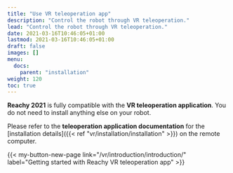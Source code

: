```yaml
---
title: "Use VR teleoperation app"
description: "Control the robot through VR teleoperation."
lead: "Control the robot through VR teleoperation."
date: 2021-03-16T10:46:05+01:00
lastmod: 2021-03-16T10:46:05+01:00
draft: false
images: []
menu:
  docs:
    parent: "installation"
weight: 120
toc: true
---
```


**Reachy 2021** is fully compatible with the **VR teleoperation application**. You do not need to install anything else on your robot. 

Please refer to the **teleoperation application documentation** for the [installation details]({{< ref "vr/installation/installation" >}}) on the remote computer.

{{< my-button-new-page link="/vr/introduction/introduction/" label="Getting started with Reachy VR teleoperation app" >}}


